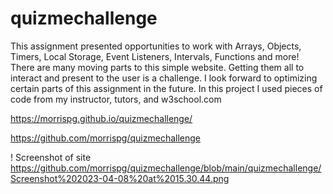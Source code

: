 # quizmechallenge

This assignment presented opportunities to work with Arrays, Objects, Timers, Local Storage, Event Listeners, Intervals, Functions and more! There are many moving parts to this simple website. Getting them all to interact and present to the user is a challenge. I look forward to optimizing certain parts of this assignment in the future. In this project I used pieces of code from my instructor, tutors, and w3school.com

https://morrispg.github.io/quizmechallenge/

https://github.com/morrispg/quizmechallenge

! Screenshot of site https://github.com/morrispg/quizmechallenge/blob/main/quizmechallenge/Screenshot%202023-04-08%20at%2015.30.44.png
